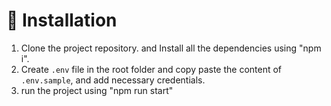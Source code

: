 # 🏁 Installation

1. Clone the project repository. and Install all the dependencies using "npm i".
2. Create `.env` file in the root folder and copy paste the content of `.env.sample`, and add necessary credentials.
3. run the project using "npm run start"
